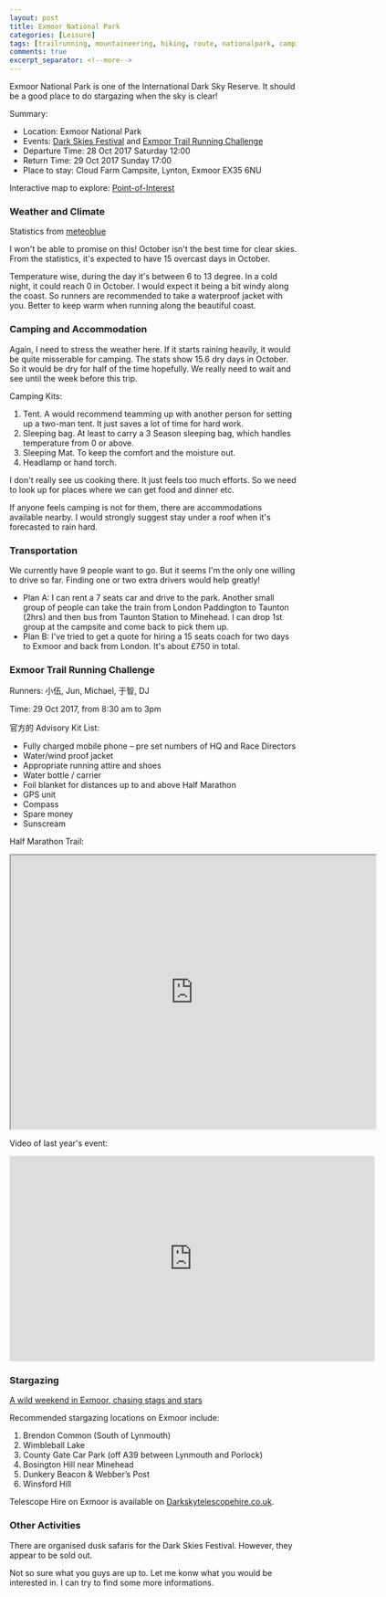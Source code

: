```yaml
---
layout: post
title: Exmoor National Park
categories: [Leisure]
tags: [trailrunning, mountaineering, hiking, route, nationalpark, camping]
comments: true
excerpt_separator: <!--more-->
---
```


Exmoor National Park is one of the International Dark Sky Reserve. It should be a good place to do stargazing when the sky is clear!

Summary:

* Location: Exmoor National Park
* Events: [Dark Skies Festival](http://www.exmoor-nationalpark.gov.uk/enjoying/stargazing/dark-skies-festival) and [Exmoor Trail Running Challenge](https://trailevents.co/events/exmoor/)
* Departure Time: 28 Oct 2017 Saturday 12:00
* Return Time: 29 Oct 2017 Sunday 17:00
* Place to stay: Cloud Farm Campsite, Lynton, Exmoor EX35 6NU
<!--more-->

Interactive map to explore: [Point-of-Interest](http://www.visit-exmoor.co.uk/point-of-interest/nutcombe-bottom#poi_map_wrap)

### Weather and Climate

Statistics from [meteoblue](https://www.meteoblue.com/en/weather/forecast/modelclimate/exmoor-national-park_united-kingdom_2649801)

I won't be able to promise on this! October isn't the best time for clear skies. From the statistics, it's expected to have 15 overcast days in October.

Temperature wise, during the day it's between 6 to 13 degree. In a cold night, it could reach 0 in October. I would expect it being a bit windy along the coast. So runners are recommended to take a waterproof jacket with you. Better to keep warm when running along the beautiful coast.

### Camping and Accommodation

Again, I need to stress the weather here. If it starts raining heavily, it would be quite misserable for camping. The stats show 15.6 dry days in October. So it would be dry for half of the time hopefully. We really need to wait and see until the week before this trip.

Camping Kits:

1. Tent. A would recommend teamming up with another person for setting up a two-man tent. It just saves a lot of time for hard work.
1. Sleeping bag. At least to carry a 3 Season sleeping bag, which handles temperature from 0 or above.
1. Sleeping Mat. To keep the comfort and the moisture out.
1. Headlamp or hand torch.

I don't really see us cooking there. It just feels too much efforts. So we need to look up for places where we can get food and dinner etc.

If anyone feels camping is not for them, there are accommodations available nearby. I would strongly suggest stay under a roof when it's forecasted to rain hard.

### Transportation

We currently have 9 people want to go. But it seems I'm the only one willing to drive so far. Finding one or two extra drivers would help greatly!

* Plan A: I can rent a 7 seats car and drive to the park. Another small group of people can take the train from London Paddington to Taunton (2hrs) and then bus from Taunton Station to Minehead. I can drop 1st group at the campsite and come back to pick them up.
* Plan B: I've tried to get a quote for hiring a 15 seats coach for two days to Exmoor and back from London. It's about £750 in total.

### Exmoor Trail Running Challenge

Runners: 小伍, Jun, Michael, 于智, DJ

Time: 29 Oct 2017, from 8:30 am to 3pm

官方的 Advisory Kit List:

* Fully charged mobile phone – pre set numbers of HQ and Race Directors
* Water/wind proof jacket
* Appropriate running attire and shoes
* Water bottle / carrier
* Foil blanket for distances up to and above Half Marathon
* GPS unit
* Compass
* Spare money
* Sunscream

Half Marathon Trail:
<iframe src="https://www.google.com/maps/d/embed?mid=1pL8HIeIdyWxvBIleO8jgqDccLYo" width="640" height="480"></iframe>


Video of last year's event:
<iframe src="https://player.vimeo.com/video/141690050" width="640" height="360" frameborder="0" webkitallowfullscreen mozallowfullscreen allowfullscreen></iframe>

### Stargazing

[A wild weekend in Exmoor, chasing stags and stars](http://www.telegraph.co.uk/travel/destinations/europe/united-kingdom/england/devon/articles/Exmoor-into-the-wild-with-stags-and-stars/)

Recommended stargazing locations on Exmoor include:

1. Brendon Common (South of Lynmouth)
2. Wimbleball Lake
3. County Gate Car Park (off A39 between Lynmouth and Porlock)
4. Bosington Hill near Minehead
5. Dunkery Beacon & Webber’s Post
6. Winsford Hill

Telescope Hire on Exmoor is available on [Darkskytelescopehire.co.uk](http://www.darkskytelescopehire.co.uk/exmoor-dark-sky-experience/).

### Other Activities

There are organised dusk safaris for the Dark Skies Festival. However, they appear to be sold out.

Not so sure what you guys are up to. Let me konw what you would be interested in. I can try to find some more informations.